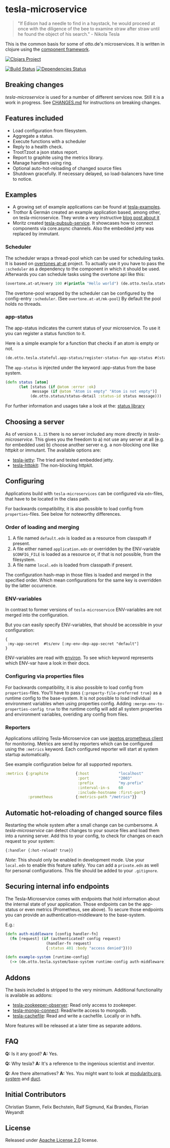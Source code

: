 # tesla-microservice

> "If Edison had a needle to find in a haystack, he would proceed at once with the diligence of the bee to examine straw after straw until he found the object of his search." - Nikola Tesla

This is the common basis for some of otto.de's microservices. It is written in clojure using the [component framework](https://github.com/stuartsierra/component).

[![Clojars Project](http://clojars.org/de.otto/tesla-microservice/latest-version.svg)](http://clojars.org/de.otto/tesla-microservice)

[![Build Status](https://travis-ci.org/otto-de/tesla-microservice.svg)](https://travis-ci.org/otto-de/tesla-microservice)
[![Dependencies Status](http://jarkeeper.com/otto-de/tesla-microservice/status.svg)](http://jarkeeper.com/otto-de/tesla-microservice)


## Breaking changes

_tesla-microservice_ is used for a number of different services now. Still it is a work in progress. See [CHANGES.md](./CHANGES.md) for instructions on breaking changes.

## Features included

* Load configuration from filesystem.
* Aggregate a status.
* Execute functions with a scheduler
* Reply to a health check.
* TrootTzoot a json status report.
* Report to graphite using the metrics library.
* Manage handlers using ring.
* Optional auto-hot-reloading of changed source files
* Shutdown gracefully. If necessary delayed, so load-balancers have time to notice.

## Examples

* A growing set of example applications can be found at [tesla-examples](https://github.com/otto-de/tesla-examples).
* Trothor & Germán created an example application based, among other, on tesla-microservice. They wrote a very instructive [blog post about it](http://blog.agilityfeat.com/2015/03/clojure-walking-skeleton/)
* Moritz created [tesla-pubsub-service](https://bitbucket.org/DerGuteMoritz/tesla-pubsub-service). It showcases how to connect components via core.async channels. Also the embedded jetty was replaced by immutant.

### Scheduler

The scheduler wraps a thread-pool which can be used for scheduling tasks. It is based on [overtones at-at](https://github.com/overtone/at-at) project.
To actually use it you have to pass the `:scheduler` as a dependency to the component in which it should be used.
Afterwards you can schedule tasks using the overtone api like this:  
```clj
(overtone.at-at/every 100 #(println "Hello world") (de.otto.tesla.stateful.scheduler/pool scheduler) :desc "HelloWord Task")
```

The overtone-pool wrapped by the scheduler can be configured by the config-entry `:scheduler`. (See `overtone.at-at/mk-pool`)
By default the pool holds no threads.

### app-status

The app-status indicates the current status of your microservice. To use it you can register a status function to it.

Here is a simple example for a function that checks if an atom is empty or not.

```clj
(de.otto.tesla.stateful.app-status/register-status-fun app-status #(status atom))
``` 

The `app-status` is injected under the keyword :app-status from the base system.

```clj
(defn status [atom]
      (let [status (if @atom :error :ok)
            message (if @atom "Atom is empty" "Atom is not empty")]
           (de.otto.status/status-detail :status-id status message)))
```

For further information and usages take a look at the: [status library](https://github.com/otto-de/status)

## Choosing a server

As of version ```0.1.15``` there is no server included any more directly in _tesla-microservice_. 
This gives you the freedom to  a) not use any server at all (e.g. for embedded use) b) choose another server e.g. a non-blocking one like httpkit or immutant. The available options are:

* [tesla-jetty](https://github.com/otto-de/tesla-jetty): The tried and tested embedded jetty.
* [tesla-httpkit](https://github.com/otto-de/tesla-httpkit): The non-blocking httpkit. 

## Configuring

Applications build with `tesla-microservices` can be configured via 
`edn`-files, that have to be located in the class path.

For backwards compatibility, it is also possible to load config from `properties`-files. 
See below for noteworthy differences.
 

### Order of loading and merging

1. A file named `default.edn` is loaded as a resource from classpath if present. 
2. A file either named `application.edn` or overridden by the ENV-variable `$CONFIG_FILE`
 is loaded as a resource or, if that is not possible, from the filesystem.
3. A file name `local.edn` is loaded from classpath if present.

The configuration hash-map in those files is loaded and merged in the
specified order. Which mean configurations for the same key is overridden
by the latter occurrence.

### ENV-variables

In contrast to former versions of `tesla-microservice` ENV-variables are not
merged into the configuration.

But you can easily specify ENV-variables, that should be accessible in
your configuration:

```edn
{
 :my-app-secret  #ts/env [:my-env-dep-app-secret "default"]
}
```

ENV-variables are read with [environ](https://github.com/weavejester/environ). To see
which keyword represents which ENV-var have a look in their docs. 

### Configuring via properties files

For backwards compatibility, it is also possible to load config from `properties`-files. 
You'll have to pass `{:property-file-preferred true}` as a runtime config to the base-system.
It is not possible to load individual environment variables when using properties config. 
Adding `:merge-env-to-properties-config true` to the runtime config will add all system properties
and environment variables, overiding any config from files.

### Reporters
Applications utilizing Tesla-Microservice can use [iapetos prometheus client](https://github.com/xsc/iapetos) for monitoring.
Metrics are send by reporters which can be configured using the `:metrics` keyword.
Each configured reporter will start at system startup automatically.

See example configuration below for all supported reporters.

```clojure
:metrics {:graphite            {:host             "localhost"
                                :port             "2003"
                                :prefix           "my.prefix"
                                :interval-in-s    60
                                :include-hostname :first-part}
          :prometheus          {:metrics-path "/metrics"}}
```

## Automatic hot-reloading of changed source files

Restarting the whole system after a small change can be cumbersome.
A _tesla-microservice_ can detect changes to your source files and 
load them into a running server. Add this to your config, to check
for changes on each request to your system: 

```edn
{:handler {:hot-reload? true}}
```

_Note_: This should only be enabled in development mode. 
Use your `local.edn` to enable this feature safely.
You can add a `private.edn` as well for personal configurations. This file should be added to your `.gitignore`.

## Securing internal info endpoints
The Tesla-Microservice comes with endpoints that hold information about the internal state of your application.
Those endpoints can be the app-status or even metrics (Prometheus, see above).
To secure those endpoints you can provide an authentication-middleware to the base-system. 

E.g.:

```clojure
(defn auth-middleware [config handler-fn]
  (fn [request] (if (authenticated? config request) 
                  (handler-fn request)
                  {:status 401 :body "access denied"})))

(defn example-system [runtime-config]
  (-> (de.otto.tesla.system/base-system runtime-config auth-middleware))) 
```

## Addons

The basis included is stripped to the very minimum. Additional functionality is available as addons:

* [tesla-zookeeper-observer](https://github.com/otto-de/tesla-zookeeper-observer): Read only access to zookeeper.
* [tesla-mongo-connect](https://github.com/otto-de/tesla-mongo-connect): Read/write access to mongodb.
* [tesla-cachefile](https://github.com/otto-de/tesla-cachefile): Read and write a cachefile. Locally or in hdfs.

More features will be released at a later time as separate addons.

## FAQ

**Q:** Is it any good? **A:** Yes.

**Q:** Why tesla? **A:** It's a reference to the ingenious scientist and inventor.

**Q:** Are there alternatives? **A:** Yes. You might want to look at [modularity.org](https://modularity.org/), [system](https://github.com/danielsz/system) and [duct](https://github.com/weavejester/duct).



## Initial Contributors

Christian Stamm, Felix Bechstein, Ralf Sigmund, Kai Brandes, Florian Weyandt

## License
Released under [Apache License 2.0](http://www.apache.org/licenses/LICENSE-2.0) license.
